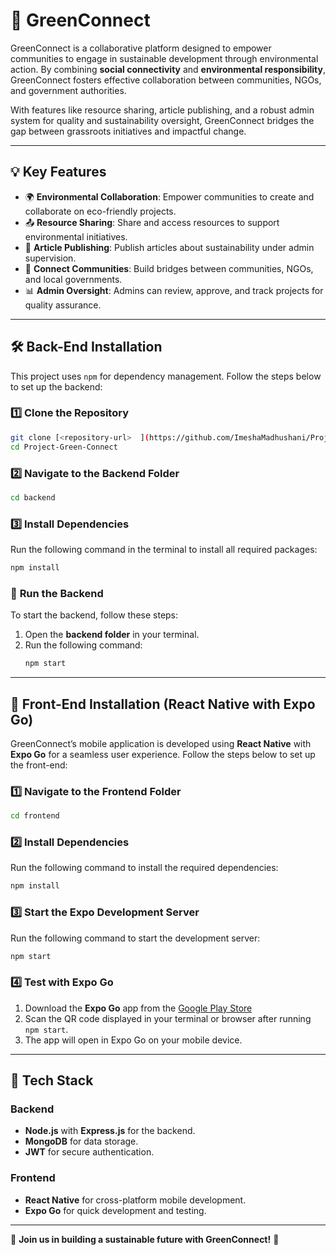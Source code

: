 # 🌱 **GreenConnect**  
GreenConnect is a collaborative platform designed to empower communities to engage in sustainable development through environmental action. By combining **social connectivity** and **environmental responsibility**, GreenConnect fosters effective collaboration between communities, NGOs, and government authorities.  

With features like resource sharing, article publishing, and a robust admin system for quality and sustainability oversight, GreenConnect bridges the gap between grassroots initiatives and impactful change.  

---

## 💡 **Key Features**  

- 🌍 **Environmental Collaboration**: Empower communities to create and collaborate on eco-friendly projects.  
- 📤 **Resource Sharing**: Share and access resources to support environmental initiatives.  
- 📝 **Article Publishing**: Publish articles about sustainability under admin supervision.  
- 👥 **Connect Communities**: Build bridges between communities, NGOs, and local governments.  
- 📊 **Admin Oversight**: Admins can review, approve, and track projects for quality assurance.  

---

## 🛠️ **Back-End Installation**  

This project uses `npm` for dependency management. Follow the steps below to set up the backend:  

### 1️⃣ **Clone the Repository**  
```bash  
git clone [<repository-url>  ](https://github.com/ImeshaMadhushani/Project-Green-Connect.git)
cd Project-Green-Connect
```  

### 2️⃣ **Navigate to the Backend Folder**  
```bash  
cd backend  
```  

### 3️⃣ **Install Dependencies**  
Run the following command in the terminal to install all required packages:  
```bash  
npm install  
```  

### 🚀 **Run the Backend**  

To start the backend, follow these steps:  

1. Open the **backend folder** in your terminal.  
2. Run the following command:  
   ```bash  
   npm start  
   ```  

---

## 🎨 **Front-End Installation (React Native with Expo Go)**  

GreenConnect’s mobile application is developed using **React Native** with **Expo Go** for a seamless user experience. Follow the steps below to set up the front-end:  

### 1️⃣ **Navigate to the Frontend Folder**  
```bash  
cd frontend  
```  

### 2️⃣ **Install Dependencies**  
Run the following command to install the required dependencies:  
```bash  
npm install  
```  

### 3️⃣ **Start the Expo Development Server**  
Run the following command to start the development server:  
```bash  
npm start  
```  

### 4️⃣ **Test with Expo Go**  
1. Download the **Expo Go** app from the [Google Play Store](https://play.google.com/store/apps/details?id=host.exp.exponent)
2. Scan the QR code displayed in your terminal or browser after running `npm start`.  
3. The app will open in Expo Go on your mobile device.  

---

## 🧩 **Tech Stack**  

### **Backend**  
- **Node.js** with **Express.js** for the backend.  
- **MongoDB** for data storage.  
- **JWT** for secure authentication.  

### **Frontend**  
- **React Native** for cross-platform mobile development.  
- **Expo Go** for quick development and testing.  

---


🌟 **Join us in building a sustainable future with GreenConnect!** 🌟  
